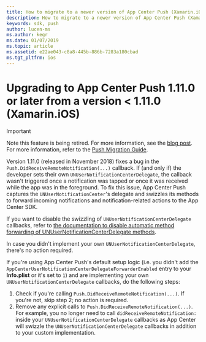 ```yaml
---
title: How to migrate to a newer version of App Center Push (Xamarin.iOS)
description: How to migrate to a newer version of App Center Push (Xamarin.iOS)
keywords: sdk, push
author: lucen-ms
ms.author: kegr
ms.date: 01/07/2019
ms.topic: article
ms.assetid: e22ae043-c8a8-445b-886b-7283a180cbad
ms.tgt_pltfrm: ios
---
```


# Upgrading to App Center Push 1.11.0 or later from a version < 1.11.0 (Xamarin.iOS)
> [!IMPORTANT]
> Note this feature is being retired. For more information, see the [blog post](https://devblogs.microsoft.com/appcenter/app-center-mbaas-retirement/). For more information, refer to the [Push Migration Guide](~/migration/push/index.md).

Version 1.11.0 (released in November 2018) fixes a bug in the `Push.DidReceiveRemoteNotification(...)` callback. If (and only if) the developer sets their own `UNUserNotificationCenterDelegate`, the callback wasn't triggered once a notification was tapped or once it was received while the app was in the foreground. To fix this issue, App Center Push captures the `UNUserNotificationCenter`'s delegate and swizzles its methods to forward incoming notifications and notification-related actions to the App Center SDK.

If you want to disable the swizzling of `UNUserNotificationCenterDelegate` callbacks, refer to [the documentation to disable automatic method forwarding of UNUserNotificationCenterDelegate methods](~/sdk/push/xamarin-ios.md#user-notification-center-delegate).

In case you didn't implement your own `UNUserNotificationCenterDelegate`, there's no action required.

If you're using App Center Push's default setup logic (i.e. you didn't add the `AppCenterUserNotificationCenterDelegateForwarderEnabled` entry to your **Info.plist** or it's set to `1`) and are implementing your own `UNUserNotificationCenterDelegate` callbacks, do the following steps:

1. Check if you're calling `Push.DidReceiveRemoteNotification(...)`. If you're not, skip step 2; no action is required.
2. Remove any explicit calls to `Push.DidReceiveRemoteNotification(...)`. For example, you no longer need to call `didReceiveRemoteNotification:` inside your `UNUserNotificationCenterDelegate` callbacks as App Center will swizzle the `UNUserNotificationCenterDelegate` callbacks in addition to your custom implementation.